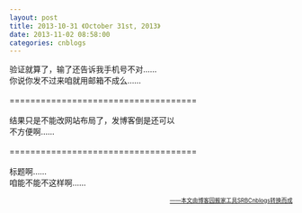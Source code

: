 ```yaml
---
layout: post
title: 2013-10-31 《October 31st, 2013》
date: 2013-11-02 08:58:00
categories: cnblogs
---
```


<p>验证就算了，输了还告诉我手机号不对&hellip;&hellip;<br />你说你发不过来咱就用邮箱不成么&hellip;&hellip;<br /><br />====================================<br /><br />结果只是不能改网站布局了，发博客倒是还可以<br />不方便啊&hellip;&hellip;<br /><br />====================================<br /><br />标题啊&hellip;&hellip;<br />咱能不能不这样啊&hellip;&hellip;</p>

<div align=right><a href="https://github.com/mlxy"><font size=1>——本文由博客园搬家工具SRBCnblogs转换而成</font></a></div>